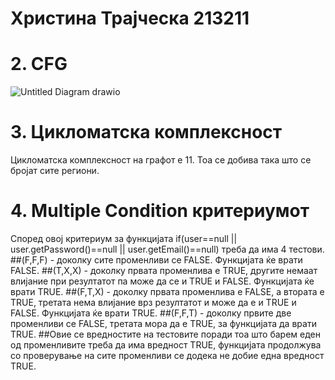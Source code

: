 # Христина Трајческа 213211

# 2. CFG
![Untitled Diagram drawio](https://github.com/hristinat5/SI_2023_lab2_213211/assets/130299095/fe9eaf80-32ed-4509-8dad-4e1cb7920338)

# 3. Цикломатска комплексност
Цикломатска комплексност на графот е 11. Тоа се добива така што се бројат сите региони.

# 4. Multiple Condition критериумот
Според овој критериум за функцијата if(user==null || user.getPassword()==null || user.getEmail()==null) треба да има 4 тестови.
##(F,F,F) - доколку сите променливи се FALSE. Функцијата ќе врати FALSE.
##(T,X,X) - доколку првата променлива е TRUE, другите немаат влијание при резултатот па може да се и TRUE и FALSE. Функцијата ќе врати TRUE.
##(F,T,X) - доколку првата променлива е FALSE, а втората е TRUE, третата нема влијание врз резултатот и може да е и TRUE и FALSE. Функцијата ќе врати TRUE.
##(F,F,T) - доколку првите две променливи се FALSE, третата мора да е TRUE, за функцијата да врати TRUE.
##Овие се вредностите на тестовите поради тоа што барем еден од променливите треба да има вредност TRUE, функцијата продолжува со проверување на сите променливи се додека не добие една вредност TRUE.
